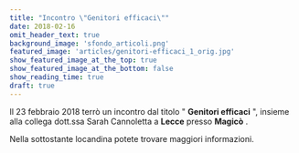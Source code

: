 ```yaml
---
title: "Incontro \"Genitori efficaci\""
date: 2018-02-16
omit_header_text: true
background_image: 'sfondo_articoli.png'
featured_image: 'articles/genitori-efficaci_1_orig.jpg'
show_featured_image_at_the_top: true
show_featured_image_at_the_bottom: false
show_reading_time: true
draft: true
---
```


Il 23 febbraio 2018 terrò un incontro dal titolo " **Genitori efficaci** ",
insieme alla collega dott.ssa Sarah Cannoletta a **Lecce** presso **Magicò** .  
  
Nella sottostante locandina potete trovare maggiori informazioni.

